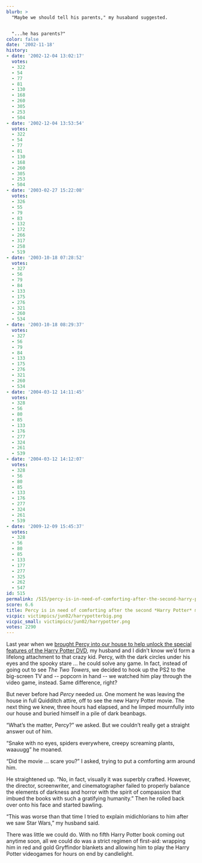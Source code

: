 ```yaml
---
blurb: >
  "Maybe we should tell his parents," my husaband suggested.


  "...he has parents?"
color: false
date: '2002-11-18'
history:
- date: '2002-12-04 13:02:17'
  votes:
  - 322
  - 54
  - 77
  - 81
  - 130
  - 168
  - 260
  - 305
  - 253
  - 504
- date: '2002-12-04 13:53:54'
  votes:
  - 322
  - 54
  - 77
  - 81
  - 130
  - 168
  - 260
  - 305
  - 253
  - 504
- date: '2003-02-27 15:22:08'
  votes:
  - 326
  - 55
  - 79
  - 83
  - 132
  - 172
  - 266
  - 317
  - 258
  - 519
- date: '2003-10-18 07:28:52'
  votes:
  - 327
  - 56
  - 79
  - 84
  - 133
  - 175
  - 276
  - 321
  - 260
  - 534
- date: '2003-10-18 08:29:37'
  votes:
  - 327
  - 56
  - 79
  - 84
  - 133
  - 175
  - 276
  - 321
  - 260
  - 534
- date: '2004-03-12 14:11:45'
  votes:
  - 328
  - 56
  - 80
  - 85
  - 133
  - 176
  - 277
  - 324
  - 261
  - 539
- date: '2004-03-12 14:12:07'
  votes:
  - 328
  - 56
  - 80
  - 85
  - 133
  - 176
  - 277
  - 324
  - 261
  - 539
- date: '2009-12-09 15:45:37'
  votes:
  - 328
  - 56
  - 80
  - 85
  - 133
  - 177
  - 277
  - 325
  - 262
  - 547
id: 515
permalink: /515/percy-is-in-need-of-comforting-after-the-second-harry-potter-movie/
score: 6.6
title: Percy is in need of comforting after the second *Harry Potter* movie.
vicpic: victimpics/jun02/harrypotterbig.png
vicpic_small: victimpics/jun02/harrypotter.png
votes: 2290
---
```


Last year when we [brought Percy into our house to help unlock the
special features of the Harry Potter DVD](@/victim/389.md), my
husband and I didn’t know we’d form a lifelong attachment to that crazy
kid. Percy, with the dark circles under his eyes and the spooky stare
... he could solve any game. In fact, instead of going out to see *The
Two Towers*, we decided to hook up the PS2 to the big-screen TV and --
popcorn in hand -- we watched him play through the video game, instead.
Same difference, right?

But never before had *Percy* needed *us*. One moment he was leaving the
house in full Quidditch attire, off to see the new Harry Potter movie.
The next thing we knew, three hours had elapsed, and he limped
mournfully into our house and buried himself in a pile of dark beanbags.

“What’s the matter, Percy?” we asked. But we couldn’t really get a
straight answer out of him.

“Snake with no eyes, spiders everywhere, creepy screaming plants,
waauugg” he moaned.

“Did the movie ... scare you?” I asked, trying to put a comforting arm
around him.

He straightened up. “No, in fact, visually it was superbly crafted.
However, the director, screenwriter, and cinematographer failed to
properly balance the elements of darkness and horror with the spirit of
compassion that imbued the books with such a gratifying humanity.” Then
he rolled back over onto his face and started bawling.

“This was worse than that time I tried to explain midichlorians to him
after we saw Star Wars,” my husband said.

There was little we could do. With no fifth Harry Potter book coming out
anytime soon, all we could do was a strict regimen of first-aid:
wrapping him in red and gold Gryffindor blankets and allowing him to
play the Harry Potter videogames for hours on end by candlelight.